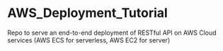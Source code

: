 # AWS_Deployment_Tutorial
Repo to serve an end-to-end deployment of RESTful API on AWS Cloud services (AWS ECS for serverless, AWS EC2 for server)
